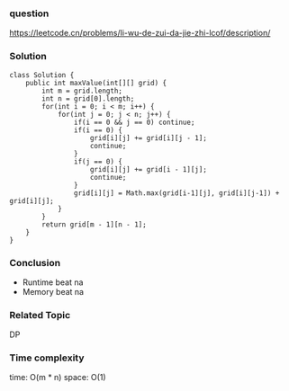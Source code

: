 ### question
https://leetcode.cn/problems/li-wu-de-zui-da-jie-zhi-lcof/description/
### Solution
```
class Solution {
    public int maxValue(int[][] grid) {
        int m = grid.length;
        int n = grid[0].length;
        for(int i = 0; i < m; i++) {
            for(int j = 0; j < n; j++) {
                if(i == 0 && j == 0) continue;
                if(i == 0) {
                    grid[i][j] += grid[i][j - 1];
                    continue;
                }
                if(j == 0) {
                    grid[i][j] += grid[i - 1][j];
                    continue;
                }
                grid[i][j] = Math.max(grid[i-1][j], grid[i][j-1]) + grid[i][j];
            }
        }
        return grid[m - 1][n - 1];
    }
}
```
### Conclusion
- Runtime beat na
- Memory beat na

### Related Topic
DP

### Time complexity
time: O(m * n)
space: O(1)